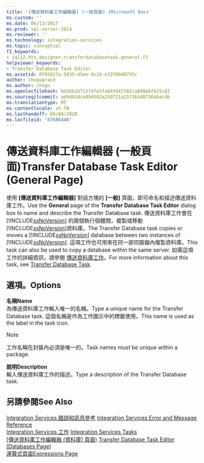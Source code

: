 ```yaml
---
title: '[傳送資料庫工作編輯器] (一般頁面) |Microsoft Docs'
ms.custom: ''
ms.date: 06/13/2017
ms.prod: sql-server-2014
ms.reviewer: ''
ms.technology: integration-services
ms.topic: conceptual
f1_keywords:
- sql12.dts.designer.transferdatabasetask.general.f1
helpviewer_keywords:
- Transfer Database Task Editor
ms.assetid: 0f65927a-5835-45ee-9c19-e33f00d0755c
author: chugugrace
ms.author: chugu
ms.openlocfilehash: bb5bb1b71374fe1fa693447202ca698ebf415c82
ms.sourcegitcommit: ad4d92dce894592a259721a1571b1d8736abacdb
ms.translationtype: MT
ms.contentlocale: zh-TW
ms.lasthandoff: 08/04/2020
ms.locfileid: "87686446"
---
```

# <a name="transfer-database-task-editor-general-page"></a><span data-ttu-id="bbf59-102">傳送資料庫工作編輯器 (一般頁面)</span><span class="sxs-lookup"><span data-stu-id="bbf59-102">Transfer Database Task Editor (General Page)</span></span>
  <span data-ttu-id="bbf59-103">使用 **[傳送資料庫工作編輯器]** 對話方塊的 **[一般]** 頁面，即可命名和描述傳送資料庫工作。</span><span class="sxs-lookup"><span data-stu-id="bbf59-103">Use the **General** page of the **Transfer Database Task Editor** dialog box to name and describe the Transfer Database task.</span></span> <span data-ttu-id="bbf59-104">傳送資料庫工作會在 [!INCLUDE[ssNoVersion](../includes/ssnoversion-md.md)] 的兩個執行個體間，複製或移動 [!INCLUDE[ssNoVersion](../includes/ssnoversion-md.md)]資料庫。</span><span class="sxs-lookup"><span data-stu-id="bbf59-104">The Transfer Database task copies or moves a [!INCLUDE[ssNoVersion](../includes/ssnoversion-md.md)] database between two instances of [!INCLUDE[ssNoVersion](../includes/ssnoversion-md.md)].</span></span> <span data-ttu-id="bbf59-105">這項工作也可用來在同一部伺服器內複製資料庫。</span><span class="sxs-lookup"><span data-stu-id="bbf59-105">This task can also be used to copy a database within the same server.</span></span> <span data-ttu-id="bbf59-106">如需這項工作的詳細資訊，請參閱 [傳送資料庫工作](control-flow/transfer-database-task.md)。</span><span class="sxs-lookup"><span data-stu-id="bbf59-106">For more information about this task, see [Transfer Database Task](control-flow/transfer-database-task.md).</span></span>  
  
## <a name="options"></a><span data-ttu-id="bbf59-107">選項。</span><span class="sxs-lookup"><span data-stu-id="bbf59-107">Options</span></span>  
 <span data-ttu-id="bbf59-108">**名稱**</span><span class="sxs-lookup"><span data-stu-id="bbf59-108">**Name**</span></span>  
 <span data-ttu-id="bbf59-109">為傳送資料庫工作輸入唯一的名稱。</span><span class="sxs-lookup"><span data-stu-id="bbf59-109">Type a unique name for the Transfer Database task.</span></span> <span data-ttu-id="bbf59-110">這個名稱是作為工作圖示中的標籤使用。</span><span class="sxs-lookup"><span data-stu-id="bbf59-110">This name is used as the label in the task icon.</span></span>  
  
> [!NOTE]  
>  <span data-ttu-id="bbf59-111">工作名稱在封裝內必須是唯一的。</span><span class="sxs-lookup"><span data-stu-id="bbf59-111">Task names must be unique within a package.</span></span>  
  
 <span data-ttu-id="bbf59-112">**說明**</span><span class="sxs-lookup"><span data-stu-id="bbf59-112">**Description**</span></span>  
 <span data-ttu-id="bbf59-113">輸入傳送資料庫工作的描述。</span><span class="sxs-lookup"><span data-stu-id="bbf59-113">Type a description of the Transfer Database task.</span></span>  
  
## <a name="see-also"></a><span data-ttu-id="bbf59-114">另請參閱</span><span class="sxs-lookup"><span data-stu-id="bbf59-114">See Also</span></span>  
 <span data-ttu-id="bbf59-115">[Integration Services 錯誤和訊息參考](../../2014/integration-services/integration-services-error-and-message-reference.md) </span><span class="sxs-lookup"><span data-stu-id="bbf59-115">[Integration Services Error and Message Reference](../../2014/integration-services/integration-services-error-and-message-reference.md) </span></span>  
 <span data-ttu-id="bbf59-116">[Integration Services 工作](control-flow/integration-services-tasks.md) </span><span class="sxs-lookup"><span data-stu-id="bbf59-116">[Integration Services Tasks](control-flow/integration-services-tasks.md) </span></span>  
 <span data-ttu-id="bbf59-117">[[傳送資料庫工作編輯器 &#40;資料庫] 頁面&#41;](../../2014/integration-services/transfer-database-task-editor-databases-page.md) </span><span class="sxs-lookup"><span data-stu-id="bbf59-117">[Transfer Database Task Editor &#40;Databases Page&#41;](../../2014/integration-services/transfer-database-task-editor-databases-page.md) </span></span>  
 [<span data-ttu-id="bbf59-118">運算式頁面</span><span class="sxs-lookup"><span data-stu-id="bbf59-118">Expressions Page</span></span>](expressions/expressions-page.md)  
  
  
